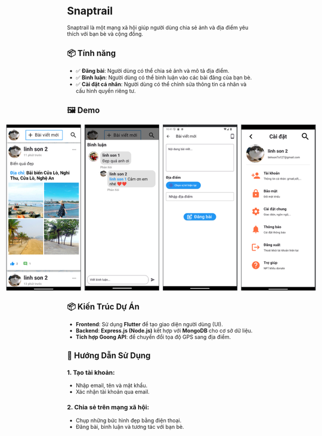 # Snaptrail

Snaptrail là một mạng xã hội giúp người dùng chia sẻ ảnh và địa điểm yêu thích với bạn bè và cộng đồng.

## 📦 Tính năng

- ✅ **Đăng bài**: Người dùng có thể chia sẻ ảnh và mô tả địa điểm.
- ✅ **Bình luận**: Người dùng có thể bình luận vào các bài đăng của bạn bè.
- ✅ **Cài đặt cá nhân**: Người dùng có thể chỉnh sửa thông tin cá nhân và cấu hình quyền riêng tư.

## 🖼️ Demo

<div style="display: flex; gap: 10px; justify-content: center;">
  <img src="frontend/assets/Image/Anh1.png" alt="Ảnh 1" width="200px" />
  <img src="frontend/assets/Image/Anh2.png" alt="Ảnh 2" width="200px" />
  <img src="frontend/assets/Image/Anh3.png" alt="Ảnh 3" width="200px" />
  <img src="frontend/assets/Image/Anh4.png" alt="Ảnh 4" width="200px" />
</div>

## 📦 Kiến Trúc Dự Án

- **Frontend**: Sử dụng **Flutter** để tạo giao diện người dùng (UI).
- **Backend**: **Express.js (Node.js)** kết hợp với **MongoDB** cho cơ sở dữ liệu.
- **Tích hợp Goong API**: để chuyển đổi tọa độ GPS sang địa điểm.

## 📝 Hướng Dẫn Sử Dụng

### 1. **Tạo tài khoản**:
   - Nhập email, tên và mật khẩu.
   - Xác nhận tài khoản qua email.

### 2. **Chia sẻ trên mạng xã hội**:
   - Chụp những bức hình đẹp bằng điện thoại.
   - Đăng bài, bình luận và tương tác với bạn bè.
